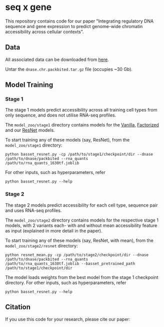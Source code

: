 # seq x gene

<!--- 
= TODO 
- describe all the data files in some detail
- add detail on evaluation]
--->

This repository contains code for our paper "Integrating regulatory DNA sequence and gene expression to predict genome-wide chromatin accessibility across cellular contexts".

## Data

All associated data can be downloaded from [here](http://mitra.stanford.edu/kundaje/projects/seqxgene/).

Untar the `dnase.chr.packbited.tar.gz` file (occupies ~30 Gb).


## Model Training 

### Stage 1

The stage 1 models predict accessibility across all training cell types from only sequence, and does not utilise RNA-seq profiles.

The `model_zoo/stage1` directory contains models for the [Vanilla](./model_zoo/stage1/basset_vanilla.py), [Factorized](./model_zoo/stage1/basset_factorized.py) and our [ResNet](./model_zoo/stage1/basset_resnet.py) models.

To start training any of these models (say, ResNet), from the `model_zoo/stage1` directory:

`python basset_resnet.py -cp /path/to/stage1/checkpoint/dir --dnase /path/to/dnase/packbited --rna_quants /path/to/rna_quants_1630tf.joblib`

For other inputs, such as hyperparameters, refer

`python basset_resnet.py --help`

### Stage 2

The stage 2 models predict accessibility for each cell type, sequence pair and uses RNA-seq profiles.

The `model_zoo/stage2` directory contains models for the respective stage 1 models, with 2 variants each- with and without mean accessibility feature as input (explained in more detail in the paper).

To start training any of these models (say, ResNet, with mean), from the `model_zoo/stage2/resnet` directory:

`python resnet_mean.py -cp /path/to/stage2/checkpoint/dir --dnase /path/to/dnase/packbited --rna_quants /path/to/rna_quants_1630tf.joblib --basset_pretrained_path /path/to/stage1/checkpoint/dir`

The model loads weights from the best model from the stage 1 checkpoint directory. For other inputs, such as hyperparameters, refer

`python basset_resnet.py --help`

## Citation

If you use this code for your research, please cite our paper:
